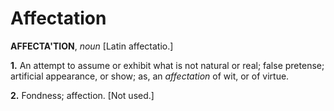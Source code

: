 # Affectation

**AFFECTA'TION**, _noun_ \[Latin affectatio.\]

**1.** An attempt to assume or exhibit what is not natural or real; false pretense; artificial appearance, or show; as, an _affectation_ of wit, or of virtue.

**2.** Fondness; affection. \[Not used.\]